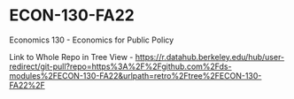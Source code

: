 # ECON-130-FA22
Economics 130 - Economics for Public Policy

Link to Whole Repo in Tree View - https://r.datahub.berkeley.edu/hub/user-redirect/git-pull?repo=https%3A%2F%2Fgithub.com%2Fds-modules%2FECON-130-FA22&urlpath=retro%2Ftree%2FECON-130-FA22%2F
